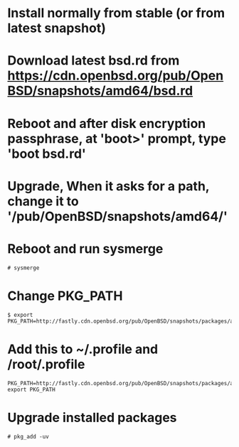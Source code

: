 # Install normally from stable (or from latest snapshot)

# Download latest bsd.rd from https://cdn.openbsd.org/pub/OpenBSD/snapshots/amd64/bsd.rd

# Reboot and after disk encryption passphrase, at 'boot>' prompt, type 'boot bsd.rd'

# Upgrade, When it asks for a path, change it to '/pub/OpenBSD/snapshots/amd64/'

# Reboot and run sysmerge
```shell
# sysmerge
```

# Change PKG_PATH
```shell
$ export PKG_PATH=http://fastly.cdn.openbsd.org/pub/OpenBSD/snapshots/packages/amd64/
```

# Add this to ~/.profile and /root/.profile
```shell
PKG_PATH=http://fastly.cdn.openbsd.org/pub/OpenBSD/snapshots/packages/amd64/
export PKG_PATH
```

# Upgrade installed packages
```shell
# pkg_add -uv
```
